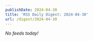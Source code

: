 ```yaml
---
publishDate: 2024-04-30
title: 'RSS Daily Digest: 2024-04-30'
url: /digest/2024-04-30
---
```


_No feeds today!_
